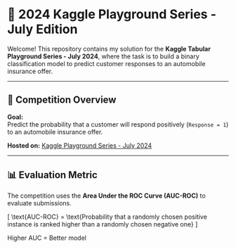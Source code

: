 # 🏁 2024 Kaggle Playground Series - July Edition

Welcome! This repository contains my solution for the **Kaggle Tabular Playground Series - July 2024**, where the task is to build a binary classification model to predict customer responses to an automobile insurance offer.

---

## 📌 Competition Overview

**Goal:**  
Predict the probability that a customer will respond positively (`Response = 1`) to an automobile insurance offer.

**Hosted on:** [Kaggle Playground Series - July 2024](https://www.kaggle.com/competitions/playground-series-s3e7)  

---

## 📊 Evaluation Metric

The competition uses the **Area Under the ROC Curve (AUC-ROC)** to evaluate submissions.

\[
\text{AUC-ROC} = \text{Probability that a randomly chosen positive instance is ranked higher than a randomly chosen negative one}
\]

Higher AUC = Better model

